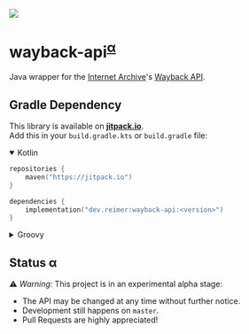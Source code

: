 [![](https://jitpack.io/v/dev.reimer/wayback-api.svg)](https://jitpack.io/#dev.reimer/wayback-api)

# wayback-api<sup>[α](#status-α)</sup>

Java wrapper for the [Internet Archive](https://archive.org)'s [Wayback API](https://archive.org/help/wayback_api.php).

## Gradle Dependency

This library is available on [**jitpack.io**](https://jitpack.io/#dev.reimer/wayback-api).  
Add this in your `build.gradle.kts` or `build.gradle` file:

<details open><summary>Kotlin</summary>

```kotlin
repositories {
    maven("https://jitpack.io")
}

dependencies {
    implementation("dev.reimer:wayback-api:<version>")
}
```

</details>

<details><summary>Groovy</summary>

```groovy
repositories {
    maven { url 'https://jitpack.io' }
}

dependencies {
    implementation 'dev.reimer:wayback-api:<version>'
}
```

</details>

## Status α

⚠️ _Warning:_ This project is in an experimental alpha stage:
- The API may be changed at any time without further notice.
- Development still happens on `master`.
- Pull Requests are highly appreciated!
